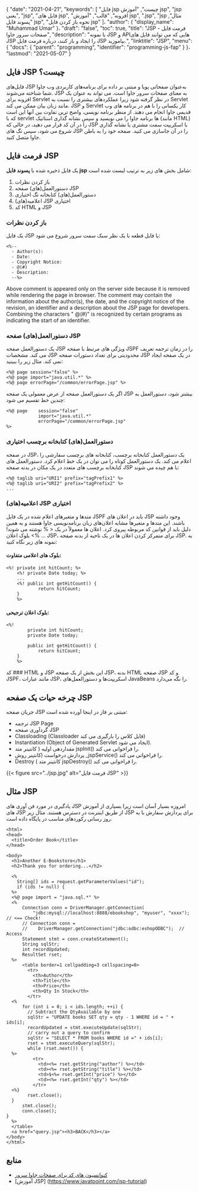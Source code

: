 {
  "date": "2021-04-21",
  "keywords": [
"فایل jsp چیست",
"آموزش jsp",
"jsp یعنی",
"jsp",
"فایل های jsp",
"افزونه",
"قالب",
"آموزش jsp",
".jsp",
"jsp مثال",
"پسوند فایل jsp",
"نحوه باز کردن فایل jsp"
]،
  "author": {
    "display_name": "Muhammad Umar"
}،
  "draft": "false",
  "toc": true,
  "title": "JSP - فرمت فایل صفحات سرور جاوا",
  "description": "با نمونه JSP و APIهایی که می توانند فایل های JSP را ایجاد و باز کنند، درباره فرمت فایل JSP بیاموزید.",
  "linktitle": "JSP",
  "menu": {
    "docs": {
      "parent": "programming",
      "identifier": "programming-js-fap"
}
}،
  "lastmod": "2021-05-07"
}

## فایل JSP چیست؟
فایل‌های JSP به‌عنوان صفحاتی پویا و مبتنی بر داده برای برنامه‌های کاربردی وب جاوا شما شناخته می‌شوند. JSP به معنای صفحات سرور جاوا است. می تواند به عنوان یک افزونه برای Servlet در نظر گرفته شود زیرا عملکردهای بیشتری را نسبت به Servlet مانند زبان بیان ممکن می کند. JSP و Servlet کار یکسانی را با هم در برنامه های وب قدیمی جاوا انجام می دهند. از منظر برنامه نویسی، واضح ترین تفاوت بین آنها این است که با servlet ها برنامه جاوا را می نویسید و سپس نشانه گذاری استاتیک (مانند HTML) را در آن کد قرار می دهید، در حالی که JSP با اسکریپت سمت مشتری یا نشانه گذاری شروع می شود، سپس تگ های JSP را در آن جاسازی می کنید. صفحه خود را به باطن جاوا متصل کنید.

## فرمت فایل JSP
یک فایل ذخیره شده با **پسوند فایل jsp** شامل بخش های زیر به ترتیب لیست شده است:

1. باز کردن نظرات
2. دستورالعمل(های) صفحه JSP
3. دستورالعمل(های) کتابخانه تگ اختیاری
4. اعلامیه(های) JSP اختیاری
5. کد HTML و JSP

### باز کردن نظرات
یک فایل JSP یا فایل قطعه با یک نظر سبک سمت سرور شروع می شود:

```
<%--
  - Author(s):
  - Date:
  - Copyright Notice:
  - @(#)
  - Description:
  --%>
```
Above comment is appeared only on the server side because it is removed while rendering the page in browser. The comment may contain the information about the author(s), the date, and the copyright notice of the revision, an identifier and a description about the JSP page for developers. Combining the characters " @(#)" is recognized by certain programs as indicating the start of an identifier.

### دستورالعمل(های) صفحه JSP
یک دستورالعمل صفحه JSP ویژگی های مرتبط با صفحه JSPF را در زمان ترجمه تعریف می کند. مشخصات JSP محدودیتی برای تعداد دستورات صفحه JSP در یک صفحه ایجاد نمی کند. مثال زیر را ببینید:

```
<%@ page session="false" %>
<%@ page import="java.util.*" %>
<%@ page errorPage="/common/errorPage.jsp" %>
```
اگر یک دستورالعمل صفحه از عرض معمولی یک صفحه JSP بیشتر شود، دستورالعمل به چندین خط تقسیم می شود:

```
<%@ page    session="false"
            import="java.util.*"
            errorPage="/common/errorPage.jsp"
%>
```
### دستورالعمل(های) کتابخانه برچسب اختیاری
در صفحه JSP، یک دستورالعمل کتابخانه برچسب، کتابخانه های برچسب سفارشی را اعلام می کند. یک دستورالعمل کوتاه را می توان در یک خط اعلام کرد. دستورالعمل های کتابخانه برچسب های متعدد در یک مکان در بدنه صفحه JSP با هم چیده می شوند:

```
<%@ taglib uri="URI1" prefix="tagPrefix1" %>
<%@ taglib uri="URI2" prefix="tagPrefix2" %>
...
```
### اعلامیه(های) JSP اختیاری

متدها و متغیرهای اعلام شده در یک فایل JSPF باید در اعلان های JSP وجود داشته باشند. این متدها و متغیرها مشابه اعلان‌های زبان برنامه‌نویسی جاوا هستند و به همین دلیل باید از قوانین کد مربوطه پیروی کرد. اعلان ها معمولاً در یک < % نوشته می شوند! ... %> بلوک اعلان JSP، برای متمرکز کردن اعلان ها در یک ناحیه از بدنه صفحه JSP. به نمونه های زیر نگاه کنید:

#### بلوک های اعلامی متفاوت:

```
<%! private int hitCount; %>
    <%! private Date today; %>
    ...
    <%! public int getHitCount() {
            return hitCount;
    }
    %>
```
#### بلوک اعلان ترجیحی:
```
<%!
        private int hitCount;
        private Date today;

        public int getHitCount() {
            return hitCount;
    }
    %>
```
کد ### HTML و JSP
این بخش از یک صفحه JSP، بدنه HTML صفحه JSP و کد JSPF، مانند عبارات JSP، اسکریپت‌ها و دستورالعمل‌های JavaBeans را نگه می‌دارد.

## چرخه حیات یک صفحه JSP

جریان صفحه JSP مبتنی بر فاز در اینجا آورده شده است:

- ترجمه JSP Page
- گردآوری صفحه JSP
- Classloading (Classloader فایل کلاس را بارگیری می کند)
- Instantiation (Object of Generated Servlet ایجاد می شود).
- مقداردهی اولیه ( کانتینر متد jspInit() را فراخوانی می کند.
- پردازش درخواست (کانتینر روش \_jspService() را فراخوانی می کند.
- Destroy ( کانتینر متد jspDestroy() را فراخوانی می کند.

{{< figure src="../jsp.jpg" alt="فرمت فایل JSP" >}}

## مثال JSP

یادگیری در مورد فن آوری های JSP امروزه بسیار آسان است زیرا بسیاری از آموزش های JSP از طریق اینترنت در دسترس هستند. مثال زیر JSP برای پردازش سفارش با به روز رسانی رکوردهای مناسب در پایگاه داده است.
```
<html>
<head>
  <title>Order Book</title>
</head>

<body>
  <h1>Another E-Bookstore</h1>
  <h2>Thank you for ordering...</h2>

  <%
    String[] ids = request.getParameterValues("id");
    if (ids != null) {
  %>
  <%@ page import = "java.sql.*" %>
  <%
      Connection conn = DriverManager.getConnection(
          "jdbc:mysql://localhost:8888/ebookshop", "myuser", "xxxx"); // <== Check!
      // Connection conn =
      //    DriverManager.getConnection("jdbc:odbc:eshopODBC");  // Access
      Statement stmt = conn.createStatement();
      String sqlStr;
      int recordUpdated;
      ResultSet rset;
  %>
      <table border=1 cellpadding=3 cellspacing=0>
        <tr>
          <th>Author</th>
          <th>Title</th>
          <th>Price</th>
          <th>Qty In Stock</th>
        </tr>
  <%
      for (int i = 0; i < ids.length; ++i) {
        // Subtract the QtyAvailable by one
        sqlStr = "UPDATE books SET qty = qty - 1 WHERE id = " + ids[i];
        recordUpdated = stmt.executeUpdate(sqlStr);
        // carry out a query to confirm
        sqlStr = "SELECT * FROM books WHERE id =" + ids[i];
        rset = stmt.executeQuery(sqlStr);
        while (rset.next()) {
  %>
          <tr>
            <td><%= rset.getString("author") %></td>
            <td><%= rset.getString("title") %></td>
            <td>$<%= rset.getInt("price") %></td>
            <td><%= rset.getInt("qty") %></td>
          </tr>
  <%}
        rset.close();
  }
      stmt.close();
      conn.close();
}
  %>
  </table>
  <a href="query.jsp"><h3>BACK</h3></a>
</body>
</html>
```
## منابع

 * [کنوانسیون های کد برای صفحات جاوا سرور](https://www.oracle.com/technical-resources/articles/javase/code-convention.html)
 * [آموزش JSP] (https://www.javatpoint.com/jsp-tutorial)

